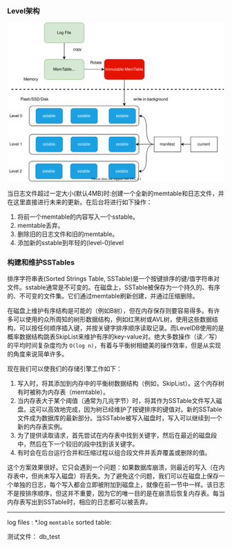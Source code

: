 
### Level架构

![LevelDBstructure](LevelDBstructure.svg)


当日志文件超过一定大小(默认4MB)时:创建一个全新的memtable和日志文件，并在这里直接进行未来的更新。在后台将进行如下操作：

1. 将前一个memtable的内容写入一个sstable。
2. memtable丢弃。
3. 删除旧的日志文件和旧的memtable。
4. 添加新的sstable到年轻的(level-0)level

### 构建和维护SSTables

排序字符串表(Sorted Strings Table, SSTable)是一个按键排序的键/值字符串对文件。sstable通常是不可变的。在磁盘上，SSTable被保存为一个持久的、有序的、不可变的文件集。它们通过memtable刷新创建，并通过压缩删除。

在磁盘上维护有序结构是可能的（例如B树），但在内存保存则要容易得多。有许多可以使用的众所周知的树形数据结构，例如红黑树或AVL树，使用这些数据结构，可以按任何顺序插入键，并按关键字排序顺序读取记录。而LevelDB使用的是概率数据结构跳表SkipList来维护有序的key-value对。绝大多数操作（读／写）的平均时间复杂度均为 `O(log n)`，有着与平衡树相媲美的操作效率，但是从实现的角度来说简单许多。

现在我们可以使我们的存储引擎工作如下：

1. 写入时，将其添加到内存中的平衡树数据结构（例如，SkipList）。这个内存树有时被称为内存表（memtable）。
2. 当内存表大于某个阈值（通常为几兆字节）时，将其作为SSTable文件写入磁盘。这可以高效地完成，因为树已经维护了按键排序的键值对。新的SSTable文件成为数据库的最新部分。当SSTable被写入磁盘时，写入可以继续到一个新的内存表实例。
3. 为了提供读取请求，首先尝试在内存表中找到关键字，然后在最近的磁盘段中，然后在下一个较旧的段中找到该关键字。
4. 有时会在后台运行合并和压缩过程以组合段文件并丢弃覆盖或删除的值。

这个方案效果很好。它只会遇到一个问题：如果数据库崩溃，则最近的写入（在内存表中，但尚未写入磁盘）将丢失。为了避免这个问题，我们可以在磁盘上保存一个单独的日志，每个写入都会立即被附加到磁盘上，就像在前一节中一样。该日志不是按排序顺序，但这并不重要，因为它的唯一目的是在崩溃后恢复内存表。每当内存表写出到SSTable时，相应的日志都可以被丢弃。



---


log files : *.log 
`memtable`
sorted table: 

测试文件： db_test
